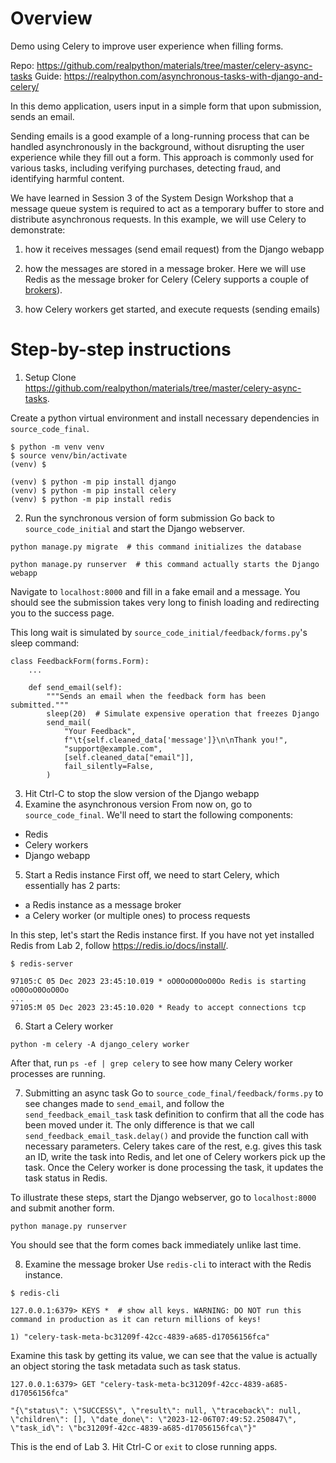 # Overview
Demo using Celery to improve user experience when filling forms.

Repo: https://github.com/realpython/materials/tree/master/celery-async-tasks
Guide: https://realpython.com/asynchronous-tasks-with-django-and-celery/

In this demo application, users input in a simple form that upon submission, sends an email.

Sending emails is a good example of a long-running process that can be handled asynchronously in the background, without disrupting the user experience while they fill out a form. This approach is commonly used for various tasks, including verifying purchases, detecting fraud, and identifying harmful content.

We have learned in Session 3 of the System Design Workshop that a message queue system is required to act as a temporary buffer to store and distribute asynchronous requests. In this example, we will use Celery to demonstrate:

1) how it receives messages (send email request) from the Django webapp


2) how the messages are stored in a message broker. Here we will use Redis as the message broker for Celery (Celery supports a couple of [brokers](https://docs.celeryq.dev/en/stable/getting-started/backends-and-brokers/index.html)).


3) how Celery workers get started, and execute requests (sending emails)

# Step-by-step instructions
1. Setup
Clone https://github.com/realpython/materials/tree/master/celery-async-tasks.

Create a python virtual environment and install necessary dependencies in `source_code_final`.
```
$ python -m venv venv
$ source venv/bin/activate
(venv) $

(venv) $ python -m pip install django
(venv) $ python -m pip install celery
(venv) $ python -m pip install redis

```

2. Run the synchronous version of form submission
Go back to `source_code_initial` and start the Django webserver.
```
python manage.py migrate  # this command initializes the database

python manage.py runserver  # this command actually starts the Django webapp

```
Navigate to `localhost:8000` and fill in a fake email and a message. You should see the submission takes very long to finish loading and redirecting you to the success page.

This long wait is simulated by `source_code_initial/feedback/forms.py`'s sleep command:
```
class FeedbackForm(forms.Form):
    ...

    def send_email(self):
        """Sends an email when the feedback form has been submitted."""
        sleep(20)  # Simulate expensive operation that freezes Django
        send_mail(
            "Your Feedback",
            f"\t{self.cleaned_data['message']}\n\nThank you!",
            "support@example.com",
            [self.cleaned_data["email"]],
            fail_silently=False,
        )
```

3. Hit Ctrl-C to stop the slow version of the Django webapp
4. Examine the asynchronous version
From now on, go to `source_code_final`.
We'll need to start the following components:
- Redis
- Celery workers
- Django webapp

5. Start a Redis instance
First off, we need to start Celery, which essentially has 2 parts:
- a Redis instance as a message broker
- a Celery worker (or multiple ones) to process requests

In this step, let's start the Redis instance first. If you have not yet installed Redis from Lab 2, follow https://redis.io/docs/install/.

```
$ redis-server

97105:C 05 Dec 2023 23:45:10.019 * oO0OoO0OoO0Oo Redis is starting oO0OoO0OoO0Oo                             
...
97105:M 05 Dec 2023 23:45:10.020 * Ready to accept connections tcp
```

6. Start a Celery worker
```
python -m celery -A django_celery worker
```
After that, run `ps -ef | grep celery` to see how many Celery worker processes are running.

7. Submitting an async task
Go to `source_code_final/feedback/forms.py` to see changes made to `send_email`, and follow the `send_feedback_email_task` task definition to confirm that all the code has been moved under it. The only difference is that we call `send_feedback_email_task.delay()` and provide the function call with necessary parameters. Celery takes care of the rest, e.g. gives this task an ID, write the task into Redis, and let one of Celery workers pick up the task. Once the Celery worker is done processing the task, it updates the task status in Redis.

To illustrate these steps, start the Django webserver, go to `localhost:8000` and submit another form.

```
python manage.py runserver
```

You should see that the form comes back immediately unlike last time.

8. Examine the message broker
Use `redis-cli` to interact with the Redis instance.
```
$ redis-cli

127.0.0.1:6379> KEYS *  # show all keys. WARNING: DO NOT run this command in production as it can return millions of keys!

1) "celery-task-meta-bc31209f-42cc-4839-a685-d17056156fca"

```

Examine this task by getting its value, we can see that the value is actually an object storing the task metadata such as task status.

```
127.0.0.1:6379> GET "celery-task-meta-bc31209f-42cc-4839-a685-d17056156fca"

"{\"status\": \"SUCCESS\", \"result\": null, \"traceback\": null, \"children\": [], \"date_done\": \"2023-12-06T07:49:52.250847\", \"task_id\": \"bc31209f-42cc-4839-a685-d17056156fca\"}"
```

This is the end of Lab 3. Hit Ctrl-C or `exit` to close running apps.
